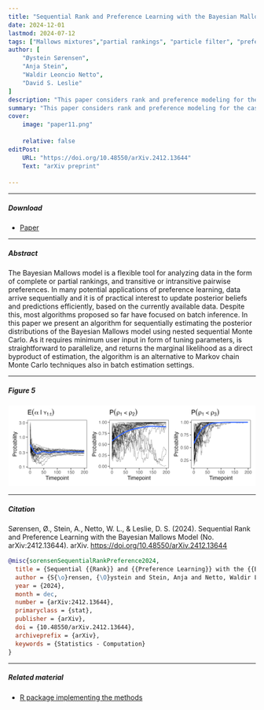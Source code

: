```yaml
---
title: "Sequential Rank and Preference Learning with the Bayesian Mallows Model" 
date: 2024-12-01
lastmod: 2024-07-12
tags: ["Mallows mixtures","partial rankings", "particle filter", "preference learning", "SMC$^{2}$"]
author: [
    "Øystein Sørensen",
    "Anja Stein",
    "Waldir Leoncio Netto",
    "David S. Leslie"
]
description: "This paper considers rank and preference modeling for the case in which data arrive sequentially, rather than in a batch. The goal is to compute the posterior distribution incrementally in time, so that it can be quickly updated when new data arrives. To this end, we develop a sequential Monte Carlo algorithm for the Bayesian Mallows model. arXiv preprint currently under revision."
summary: "This paper considers rank and preference modeling for the case in which data arrive sequentially, rather than in a batch. The goal is to compute the posterior distribution incrementally in time, so that it can be quickly updated when new data arrives. To this end, we develop a sequential Monte Carlo algorithm for the Bayesian Mallows model. arXiv preprint currently under revision."
cover:
    image: "paper11.png"
    
    relative: false
editPost:
    URL: "https://doi.org/10.48550/arXiv.2412.13644"
    Text: "arXiv preprint"

---
```


---

##### Download

+ [Paper](https://doi.org/10.48550/arXiv.2412.13644)

---

##### Abstract

The Bayesian Mallows model is a flexible tool for analyzing data in the form of complete or partial rankings, and transitive or intransitive pairwise preferences. In many potential applications of preference learning, data arrive sequentially and it is of practical interest to update posterior beliefs and predictions efficiently, based on the currently available data. Despite this, most algorithms proposed so far have focused on batch inference. In this paper we present an algorithm for sequentially estimating the posterior distributions of the Bayesian Mallows model using nested sequential Monte Carlo. As it requires minimum user input in form of tuning parameters, is straightforward to parallelize, and returns the marginal likelihood as a direct byproduct of estimation, the algorithm is an alternative to Markov chain Monte Carlo techniques also in batch estimation settings.

---

##### Figure 5

![](paper11.png)

---

##### Citation

Sørensen, Ø., Stein, A., Netto, W. L., & Leslie, D. S. (2024). Sequential Rank and Preference Learning with the Bayesian Mallows Model (No. arXiv:2412.13644). arXiv. https://doi.org/10.48550/arXiv.2412.13644



```BibTeX
@misc{sorensenSequentialRankPreference2024,
  title = {Sequential {{Rank}} and {{Preference Learning}} with the {{Bayesian Mallows Model}}},
  author = {S{\o}rensen, {\O}ystein and Stein, Anja and Netto, Waldir Leoncio and Leslie, David S.},
  year = {2024},
  month = dec,
  number = {arXiv:2412.13644},
  primaryclass = {stat},
  publisher = {arXiv},
  doi = {10.48550/arXiv.2412.13644},
  archiveprefix = {arXiv},
  keywords = {Statistics - Computation}
}
```

---

##### Related material

+ [R package implementing the methods](https://github.com/osorensen/BayesMallowsSMC2)
